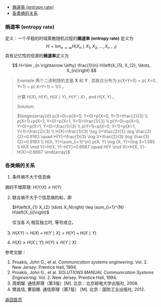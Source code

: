 - [熵速率 (entropy rate)](#熵速率-entropy-rate)
- [各类熵的关系](#各类熵的关系)


### 熵速率 (entropy rate)

定义：一个平稳的时域离散随机过程的**熵速率 (entropy rate)** 定义为
$$
H=\lim _{n \rightarrow \infty} H(X_{n} \mid X_{1}, X_{2}, \ldots, X_{n-1})
$$
具有记忆性的信源的**熵速率**定义为

$$
H=\lim _{n \rightarrow \infty} \frac{1}{n} H\left(X_{1}, X_{2}, \ldots, X_{n}\right)
$$

> Example  两个二进制随机变量 $\mathbf{X}$  和 $\mathbf{Y}$ , 其联合分布为  p(X=Y=0) = p( X=0, Y=1) = p( X=Y=1) = 1/3 。
>
> 计算  $H(X)$,  $H(Y)$, $H(X \mid Y)$, $H(Y \mid X)$ , and  $H(X, Y)$ 。
>
> Solution:
>
> $\begin{array}{l}
> p(X=0)=p(X=0, Y=0)+p(X=0, Y=1)=\frac{2}{3} \\
> p(X=1)=p(X=1, Y=0)+p(X=1, Y=1)=\frac{1}{3} \\
> p(Y=0)=p(X=0, Y=0)+p(X=1, Y=0)=\frac{1}{3} \\
> p(Y=1)=p(X=0, Y=1)+p(X=1, Y=1)=\frac{2}{3} \\
> H(X)=\frac{1}{3} \log 3+\frac{2}{3} \log \frac{3}{2}=0.9183 \quad H(Y)=\frac{1}{3} \log 3+\frac{2}{3} \log \frac{3}{2}=0.9183 \\
> H(X, Y)=\sum_{i=1}^{n} p(X, Y) \log (X, Y)=\log 3=1.585 \\
> H(X \mid Y)=H(X, Y)-H(Y)=0.6667 \quad H(Y \mid X)=H(X, Y)-H(X)=0.6667
> \end{array}$

### 各类熵的关系

1. 条件熵不大于信息熵

  熵的不增原理: $H(Y / X) \leq H(Y)$

2. 联合熵不大于个信息熵的和，即

   $H\left(X_{1} X_{2} \ldots X_N\right) \leq \sum_{i=1}^{N} H\left(X_{i}\right)$

   仅当各 $X_{i}$ 相互独立时, 等号成立。

3. $H(X Y)=H(X)+H(Y \mid X)=H(Y)+H(X \mid Y)$

4. $H(X) \geq H(X \mid Y) ; H(Y) \geq H(Y \mid X)$



参考文献：

1. Proakis, John G., et al. *Communication systems engineering*. Vol. 2. New Jersey: Prentice Hall, 1994.
2. Proakis, John G., et al. *SOLUTIONS MANUAL Communication Systems Engineering*. Vol. 2. New Jersey: Prentice Hall, 1994.
3. 周炯槃. 通信原理（第3版）[M\]. 北京：北京邮电大学出版社, 2008.
4. 樊昌信, 曹丽娜. 通信原理（第7版） [M\]. 北京：国防工业出版社, 2012.



[返回首页](https://github.com/timerring/information-theory)